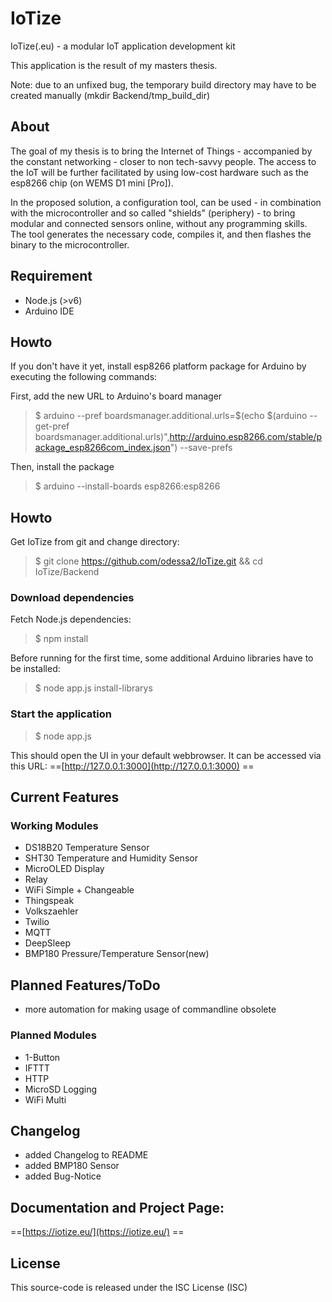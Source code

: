 # IoTize
IoTize(.eu) - a modular IoT application development kit

This application is the result of my masters thesis.

Note: due to an unfixed bug, the temporary build directory may have to be created manually (mkdir Backend/tmp_build_dir)

## About
The goal of my thesis is to bring the Internet of Things - accompanied by the constant networking - closer to non tech-savvy people. The access to the IoT will be further facilitated by using low-cost hardware such as the esp8266 chip (on WEMS D1 mini [Pro]).

In the proposed solution, a configuration tool, can be used - in combination with the microcontroller and so called "shields" (periphery) - to bring modular and connected sensors online, without any programming skills. The tool generates the necessary code, compiles it, and then flashes the binary to the microcontroller.

## Requirement
- Node.js (>v6)
- Arduino IDE 

## Howto

If you don't have it yet, install esp8266 platform package for Arduino by executing the following commands:

First, add the new URL to Arduino's board manager
>$ arduino --pref boardsmanager.additional.urls=$(echo $(arduino --get-pref boardsmanager.additional.urls)",http://arduino.esp8266.com/stable/package_esp8266com_index.json") --save-prefs

Then, install the package

>$ arduino --install-boards esp8266:esp8266

## Howto

Get IoTize from git and change directory:

>$ git clone https://github.com/odessa2/IoTize.git && cd IoTize/Backend 

### Download dependencies

Fetch Node.js dependencies:
>$ npm install

Before running for the first time, some additional Arduino libraries have to be installed:

>$ node app.js install-librarys 

### Start the application

>$ node app.js

This should open the UI in your default webbrowser. It can be accessed via this URL: ==[http://127.0.0.1:3000](http://127.0.0.1:3000) ==

## Current Features

### Working Modules
- DS18B20 Temperature Sensor
- SHT30 Temperature and Humidity Sensor
- MicroOLED Display
- Relay
- WiFi Simple + Changeable
- Thingspeak
- Volkszaehler
- Twilio
- MQTT
- DeepSleep
- BMP180 Pressure/Temperature Sensor(new)
 
## Planned Features/ToDo
- more automation for making usage of commandline obsolete

### Planned Modules
- 1-Button
- IFTTT
- HTTP
- MicroSD Logging
- WiFi Multi

## Changelog ##
- added Changelog to README
- added BMP180 Sensor
- added Bug-Notice


## Documentation and Project Page:

 ==[https://iotize.eu/](https://iotize.eu/) ==
 
## License
This source-code is released under the ISC License (ISC) 


 